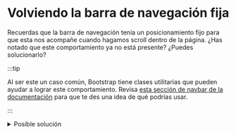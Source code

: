 # Volviendo la barra de navegación fija

Recuerdas que la barra de navegación tenía un posicionamiento fijo para que esta
nos acompañe cuando hagamos scroll dentro de la página. ¿Has notado que este
comportamiento ya no está presente? ¿Puedes solucionarlo?

:::tip

Al ser este un caso común, Bootstrap tiene clases utilitarias que pueden ayudar
a lograr este comportamiento. Revisa [esta sección de navbar de la documentación](https://getbootstrap.com/docs/4.4/components/navbar/#placement)
para que te des una idea de qué podrías usar.

:::

<details>
  <summary>Posible solución</summary>

La clase `fixed-top` de Bootstrap nos ayuda a solucionar este problema:

```html
<nav class="navbar navbar-expand-lg navbar-light fixed-top">
  <!-- Contenido de la barra de navegación -->
</nav>
```

Si bien nuestra barra se posiciona como queremos, al momento de hacer scroll nos
damos cuenta que no tiene un color de fondo porque el texto se mezcla con el
resto del contenido de la página. Para esto, podemos agregale un color de fondo
en la clase `.navbar` que tenemos sobreescrita en nuestros estilos:

```css
.navbar {
  background-color: #fffbf7;
  text-align: center;
  color: #025157;
  font-weight: 500;
```

</details>

